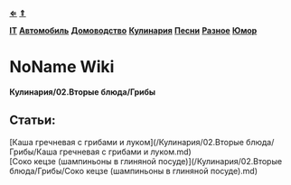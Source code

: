 [**⇐**](../index.md)
[**⇑**](/index.md)

[**IT**](/IT)
[**Автомобиль**](/Автомобиль)
[**Домоводство**](/Домоводство)
[**Кулинария**](/Кулинария)
[**Песни**](/Песни)
[**Разное**](/Разное)
[**Юмор**](/Юмор)

# NoName Wiki
**Кулинария/02.Вторые блюда/Грибы**


## Статьи:
[Каша гречневая с грибами и луком](/Кулинария/02.Вторые блюда/Грибы/Каша гречневая с грибами и луком.md)  
[Соко кецзе (шампиньоны в глиняной посуде)](/Кулинария/02.Вторые блюда/Грибы/Соко кецзе (шампиньоны в глиняной посуде).md)  
